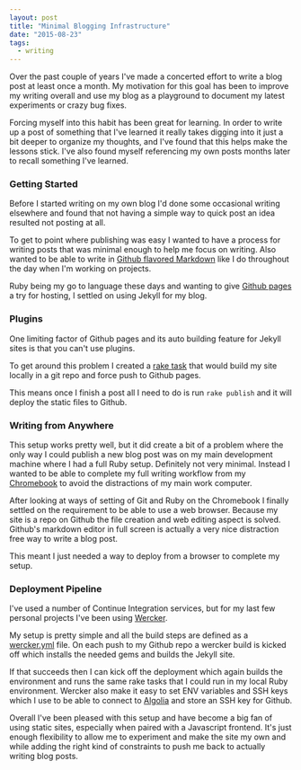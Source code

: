 ```yaml
---
layout: post
title: "Minimal Blogging Infrastructure"
date: "2015-08-23"
tags:
  - writing
---
```


Over the past couple of years I've made a concerted effort to write a blog post at least once a month.  My motivation for this goal has been to improve my writing overall and use my blog as a playground to document my latest experiments or crazy bug fixes.

Forcing myself into this habit has been great for learning.  In order to write up a post of something that I've learned it really takes digging into it just a bit deeper to organize my thoughts, and I've found that this helps make the lessons stick.  I've also found myself referencing my own posts months later to recall something I've learned.

### Getting Started

Before I started writing on my own blog I'd done some occasional writing elsewhere and found that not having a simple way to quick post an idea resulted not posting at all.

To get to point where publishing was easy I wanted to have a process for writing posts that was minimal enough to help me focus on writing.  Also wanted to be able to write in [Github flavored Markdown](https://help.github.com/articles/github-flavored-markdown/) like I do throughout the day when I'm working on projects.

Ruby being my go to language these days and wanting to give [Github pages](https://help.github.com/articles/using-jekyll-with-pages/) a try for hosting, I settled on using Jekyll for my blog.

### Plugins

One limiting factor of Github pages and its auto building feature for Jekyll sites is that you can't use plugins.

To get around this problem I created a [rake task](https://github.com/calebwoods/calebwoods.github.io/blob/source/Rakefile) that would build my site locally in a git repo and force push to Github pages. 

This means once I finish a post all I need to do is run `rake publish` and it will deploy the static files to Github.

### Writing from Anywhere

This setup works pretty well, but it did create a bit of a problem where the only way I could publish a new blog post was on my main development machine where I had a full Ruby setup.  Definitely not very minimal.  Instead I wanted to be able to complete my full writing workflow from my [Chromebook](https://www.google.com/chromebook/) to avoid the distractions of my main work computer.

After looking at ways of setting of Git and Ruby on the Chromebook I finally settled on the requirement to be able to use a web browser.  Because my site is a repo on Github the file creation and web editing aspect is solved.  Github's markdown editor in full screen is actually a  very nice distraction free way to write a blog post.

This meant I just needed a way to deploy from a browser to complete my setup.

### Deployment Pipeline

I've used a number of Continue Integration services, but for my last few personal projects I've been using [Wercker](http://wercker.com/).

My setup is pretty simple and all the build steps are defined as a [wercker.yml](https://github.com/calebwoods/calebwoods.github.io/blob/source/wercker.yml) file.  On each push to my Github repo a wercker build is kicked off which installs the needed gems and builds the Jekyll site.

If that succeeds then I can kick off the deployment which again builds the environment and runs the same rake tasks that I could run in my local Ruby environment.  Wercker also make it easy to set ENV variables and SSH keys which I use to be able to connect to [Algolia](https://www.algolia.com/) and store an SSH key for Github.

Overall I've been pleased with this setup and have become a big fan of using static sites, especially when paired with a Javascript frontend.  It's just enough flexibility to allow me to experiment and make the site my own and while adding the right kind of constraints to push me back to actually writing blog posts.
